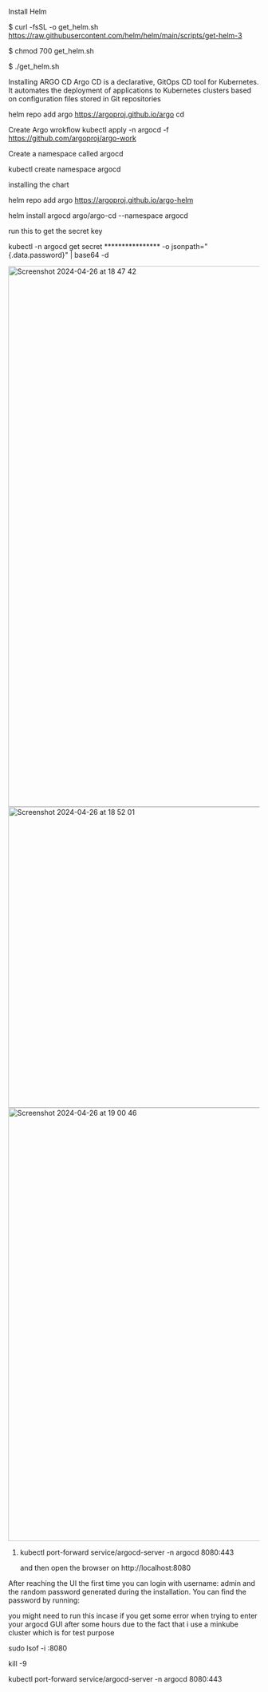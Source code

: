 
Install Helm 
   
$ curl -fsSL -o get_helm.sh https://raw.githubusercontent.com/helm/helm/main/scripts/get-helm-3

$ chmod 700 get_helm.sh

$ ./get_helm.sh

Installing ARGO CD 
Argo CD is a declarative, GitOps CD tool for Kubernetes. It automates the deployment of applications to Kubernetes clusters based on configuration files stored in Git repositories

helm repo add argo https://argoproj.github.io/argo
cd 

Create Argo wrokflow 
kubectl apply -n argocd -f https://github.com/argoproj/argo-work

Create a namespace called argocd   

kubectl create namespace argocd

installing the chart 

   helm repo add argo https://argoproj.github.io/argo-helm

   helm install argocd argo/argo-cd --namespace argocd 
   

run this to get the secret key 

kubectl -n argocd get secret **************** -o jsonpath="{.data.password}" | base64 -d

<img width="1084" alt="Screenshot 2024-04-26 at 18 47 42" src="https://github.com/debolek/Debolek_Devops_Task/assets/37187773/68e9995a-2d9d-4489-811d-02a03c1345aa">


<img width="603" alt="Screenshot 2024-04-26 at 18 52 01" src="https://github.com/debolek/Debolek_Devops_Task/assets/37187773/3d86be42-4316-4fd8-a50c-b0b53446994a">


<img width="869" alt="Screenshot 2024-04-26 at 19 00 46" src="https://github.com/debolek/Debolek_Devops_Task/assets/37187773/4f25fe41-3765-43b6-be1b-f3d4fadd2746">



1. kubectl port-forward service/argocd-server -n argocd 8080:443

    and then open the browser on http://localhost:8080 

After reaching the UI the first time you can login with username: admin and the random password generated during the installation. You can find the password by running:

you might need to run this incase if you get some error when trying to enter your argocd GUI after some hours due to the fact that  i use a minkube cluster which is for test purpose 

sudo lsof -i :8080

kill -9 <PID>

kubectl port-forward service/argocd-server -n argocd 8080:443





